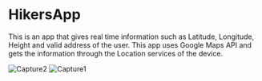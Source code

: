 # HikersApp
This is an app that gives real time information such as Latitude, Longitude, Height and valid address of the user.
This app uses Google Maps API and gets the information through the Location services of the device.

![Capture2](https://user-images.githubusercontent.com/65035554/87983729-79a76300-caf6-11ea-927c-2d1f2184fb14.PNG)
![Capture1](https://user-images.githubusercontent.com/65035554/87983738-7ca25380-caf6-11ea-92f6-269d171da8cc.PNG)

